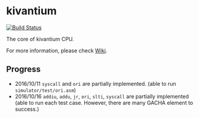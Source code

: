 kivantium
==============
[![Build Status](https://travis-ci.org/kivantium/kivantium.svg?branch=master)](https://travis-ci.org/kivantium/kivantium)

The core of kivantium CPU.

For more information, please check [Wiki](https://github.com/kivantium/kivantium/wiki).

Progress
--------
- 2016/10/11 `syscall` and `ori` are partially implemented. (able to run `simulator/test/ori.asm`) 
- 2016/10/16 `addiu`, `addu`, `jr`, `ori`, `slti`, `syscall` are partially implemented (able to run each test case. However, there are many GACHA element to success.)
